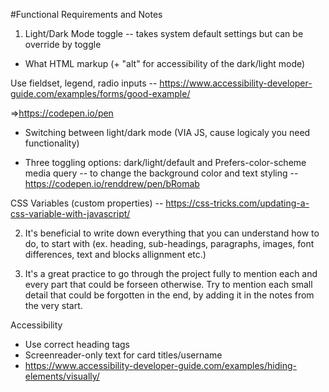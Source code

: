 #Functional Requirements and Notes

1. Light/Dark Mode toggle -- takes system default settings but can be override by toggle

- What HTML markup (+ "alt" for accessibility of the dark/light mode)

Use fieldset, legend, radio inputs -- https://www.accessibility-developer-guide.com/examples/forms/good-example/

=>https://codepen.io/pen

- Switching between light/dark mode (VIA JS, cause logicaly you need functionality)

- Three toggling options: dark/light/default and Prefers-color-scheme media query -- to change the background color and text styling -- https://codepen.io/renddrew/pen/bRomab

CSS Variables (custom properties) -- https://css-tricks.com/updating-a-css-variable-with-javascript/


2. It's beneficial to write down everything that you can understand how to do, to start with (ex. heading, sub-headings, paragraphs, images, font differences, text and blocks allignment etc.)

3. It's a great practice to go through the project fully to mention each and every part that could be forseen otherwise. Try to mention each small detail that could be forgotten in the end, by adding it in the notes from the very start.


Accessibility

- Use correct heading tags
- Screenreader-only text for card titles/username
- https://www.accessibility-developer-guide.com/examples/hiding-elements/visually/